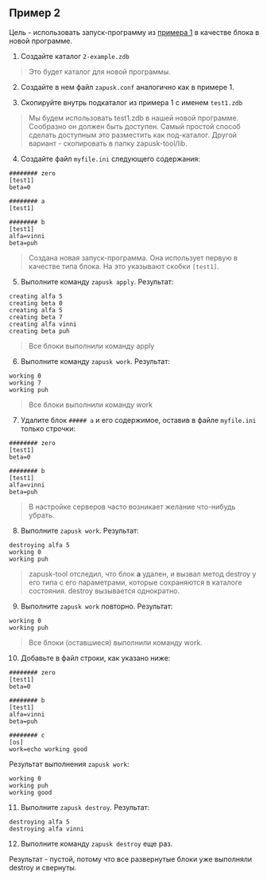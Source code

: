 ## Пример 2

Цель - использовать запуск-программу из [примера 1](../1-lang.zdb) в качестве блока в новой программе.

1. Создайте каталог `2-example.zdb`
> Это будет каталог для новой программы.

2. Создайте в нем файл `zapusk.conf` аналогично как в примере 1.

3. Скопируйте внутрь подкаталог из примера 1 с именем `test1.zdb`
> Мы будем использовать test1.zdb в нашей новой программе. Сообразно он должен быть
> доступен. Самый простой способ сделать доступным это разместить как под-каталог.
> Другой вариант - скопировать в папку zapusk-tool/lib.

4. Создайте файл `myfile.ini` следующего содержания:
```
######## zero
[test1]
beta=0

######## a
[test1]

######## b
[test1]
alfa=vinni
beta=puh
```
> Создана новая запуск-программа. Она использует первую в качестве типа блока.
> На это указывают скобки `[test1]`.

5. Выполните команду `zapusk apply`. Результат:
```
creating alfa 5
creating beta 0
creating alfa 5
creating beta 7
creating alfa vinni
creating beta puh
```
> Все блоки выполнили команду apply

6. Выполните команду `zapusk work`. Результат:
```
working 0
working 7
working puh
```
> Все блоки выполнили команду work

7. Удалите блок `##### a` и его содержимое, оставив в файле `myfile.ini` только строчки:
```
######## zero
[test1]
beta=0

######## b
[test1]
alfa=vinni
beta=puh
```
> В настройке серверов часто возникает желание что-нибудь убрать.

8. Выполните `zapusk work`. Результат:
```
destroying alfa 5
working 0
working puh
```
>
> zapusk-tool отследил, что блок **a** удален, и вызвал метод destroy у его типа с его параметрами,
> которые сохраняются в каталоге состояния. destroy вызывается однократно.

9. Выполните `zapusk work` повторно. Результат:
```
working 0
working puh
```
> Все блоки (оставшиеся) выполнили команду work.

10. Добавьте в файл строки, как указано ниже:
```
######## zero
[test1]
beta=0

######## b
[test1]
alfa=vinni
beta=puh

######## c
[os]
work=echo working good
```
Результат выполнения `zapusk work`:
```
working 0
working puh
working good
```

11. Выполните `zapusk destroy`. Результат:
```
destroying alfa 5
destroying alfa vinni
```

12. Выполните команду `zapusk destroy` еще раз. 

Результат - пустой, потому что все развернутые блоки уже выполняли destroy и свернуты.
